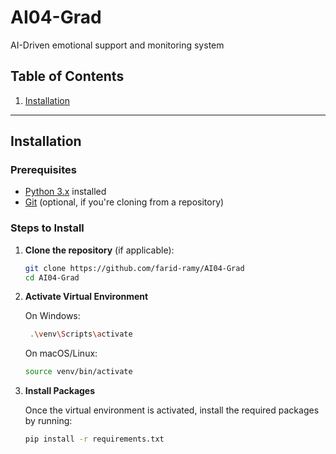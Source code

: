 # AI04-Grad

AI-Driven emotional support and monitoring system

## Table of Contents

1. [Installation](#installation)


---

## Installation

### Prerequisites

- [Python 3.x](https://www.python.org/downloads/) installed
- [Git](https://git-scm.com/) (optional, if you're cloning from a repository)

### Steps to Install

1. **Clone the repository** (if applicable):

   ```bash
   git clone https://github.com/farid-ramy/AI04-Grad
   cd AI04-Grad
   ```

2. **Activate Virtual Environment**

   On Windows:

   ```bash
    .\venv\Scripts\activate
   ```

   On macOS/Linux:

   ```bash
   source venv/bin/activate
   ```

3. **Install Packages**

   Once the virtual environment is activated, install the required packages by running:

   ```bash
   pip install -r requirements.txt
   ```
